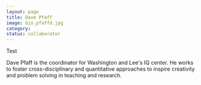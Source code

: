 ```yaml
---
layout: page
title: Dave Pfaff
image: bio_pfaffd.jpg
category:
status: collaborator
---
```


Test

<!-- more -->

Dave Pfaff is the coordinator for Washington and Lee's IQ center. He works to foster cross-disciplinary and quantitative approaches to inspire creativity and problem solving in teaching and research.
